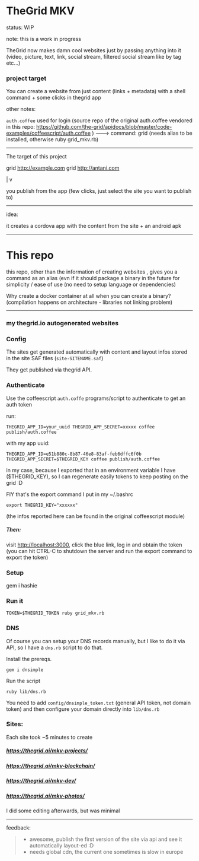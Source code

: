 # TheGrid MKV


status: WIP

note: this is a work in progress



TheGrid now makes damn cool websites just by passing anything into it (video, picture, text, link, social stream, filtered social stream like by tag etc...)

### project target


You can create a website from just content (links + metadata) with a shell command + some clicks in thegrid app


other notes:

`auth.coffee` used for login (source repo of the original auth.coffee vendored in this repo: https://github.com/the-grid/apidocs/blob/master/code-examples/coffeescript/auth.coffee ) ---> command: grid (needs alias to be installed, otherwise ruby grid_mkv.rb)


----

The target of this project

grid http://example.com
grid http://antani.com

|
v

you publish from the app (few clicks, just select the site you want to publish to)


----

idea:

it creates a cordova app with the content from the site + an android apk


----


#  This repo 

this repo, other than the information of creating websites , gives you a command as an alias (evn if it should package a binary in the future for simplicity / ease of use (no need to setup language or dependencies)

Why create a docker container at all when you can create a binary? (compilation happens on architecture - libraries not linking problem)



----

### my thegrid.io autogenerated websites

### Config

The sites get generated automatically with content and layout infos stored in the site SAF files (`site-SITENAME.saf`)

They get published via thegrid API.

### Authenticate

Use the coffeescript `auth.coffe` programs/script to authenticate to get an auth token

run:

    THEGRID_APP_ID=your_uuid THEGRID_APP_SECRET=xxxxx coffee publish/auth.coffee

with my app uuid:

    THEGRID_APP_ID=e51b880c-8b87-46e8-83af-feb6dffc6f0b THEGRID_APP_SECRET=$THEGRID_KEY coffee publish/auth.coffee

in my case, because I exported that in an environment variable I have ($THEGRID_KEY), so I can regenerate easily tokens to keep posting on the grid :D

FIY that's the export command I put in my ~/.bashrc

    export THEGRID_KEY="xxxxxx"

(the infos reported here can be found in the original coffeescript module)

##### Then:

visit <http://localhost:3000>, click the blue link, log in and obtain the token (you can hit CTRL-C to shutdown the server and run the export command to export the token)

### Setup

  gem i hashie


### Run it

    TOKEN=$THEGRID_TOKEN ruby grid_mkv.rb


### DNS

Of course you can setup your DNS records manually, but I like to do it via API, so I have a `dns.rb` script to do that.

Install the prereqs.

    gem i dnsimple

Run the script

    ruby lib/dns.rb

You need to add `config/dnsimple_token.txt` (general API token, not domain token) and then configure your domain directly into `lib/dns.rb`


### Sites:

Each site took ~5 minutes to create

##### <https://thegrid.ai/mkv-projects/>
##### <https://thegrid.ai/mkv-blockchain/>
##### <https://thegrid.ai/mkv-dev/>
##### <https://thegrid.ai/mkv-photos/>


I did some editing afterwards, but was minimal

----

feedback:

> - awesome, publish the first version of the site via api and see it automatically layout-ed :D
> - needs global cdn, the current one sometimes is slow in europe
